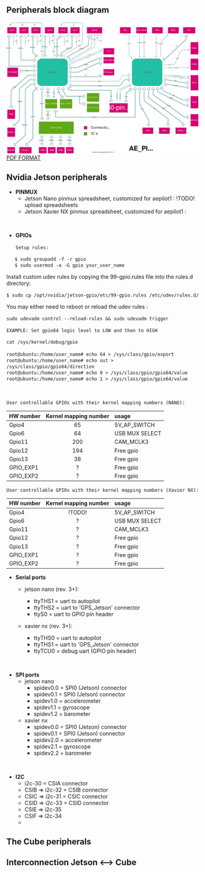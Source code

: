 ## Peripherals block diagram

![aepilot1_block_scheme.svg](uploads/5891a87aa9bcc1f4ddd29ee52ee2a210/aepilot1_block_scheme.svg)
[PDF FORMAT](uploads/9856a56d99b819fba1efde74f8734ce4/aepilot1_block_schematic.pdf)

## Nvidia Jetson peripherals
- **PINMUX**
  - Jetson Nano pinmux spreadsheet, customized for aepilot1 : !TODO! upload spreadsheets
  - Jetson Xavier NX pinmux spreadsheet, customized for aepilot1 : 

&nbsp;

- **GPIOs**

   `Setup rules:` 
```
   $ sudo groupadd -f -r gpio
   $ sudo usermod -a -G gpio your_user_name
```
Install custom udev rules by copying the 99-gpio.rules file into the rules.d directory:
```
$ sudo cp /opt/nvidia/jetson-gpio/etc/99-gpio.rules /etc/udev/rules.d/
```
You may either need to reboot or reload the udev rules :
```
sudo udevadm control --reload-rules && sudo udevadm trigger
```

   `EXAMPLE: Set gpio64 logic level to LOW and then to HIGH`
```
cat /sys/kernel/debug/gpio

root@ubuntu:/home/user_name# echo 64 > /sys/class/gpio/export
root@ubuntu:/home/user_name# echo out > /sys/class/gpio/gpio64/direction
root@ubuntu:/home/user_name# echo 0 > /sys/class/gpio/gpio64/value
root@ubuntu:/home/user_name# echo 1 > /sys/class/gpio/gpio64/value
```
&nbsp;

   `User controllable GPIOs with their kernel mapping numbers (NANO): `

| HW number | Kernel mapping number | usage|
| :--- | :---: | :--- |
| Gpio4 | 65 | 5V_AP_SWITCH |
| Gpio6 | 64 | USB MUX SELECT |
| Gpio11 | 200 | CAM_MCLK3 |
| Gpio12 | 194 | Free gpio | 
| Gpio13 | 38 | Free gpio |
| GPIO_EXP1 | ? | Free gpio |
| GPIO_EXP2 | ? | Free gpio |

   `User controllable GPIOs with their kernel mapping numbers (Xavier NX): `

| HW number | Kernel mapping number | usage|
| :--- | :---: | :--- |
| Gpio4 | !TODO! | 5V_AP_SWITCH |
| Gpio6 | ? | USB MUX SELECT |
| Gpio11 | ? | CAM_MCLK3 |
| Gpio12 | ? | Free gpio | 
| Gpio13 | ? | Free gpio |
| GPIO_EXP1 | ? | Free gpio |
| GPIO_EXP2 | ? | Free gpio |

- **Serial ports**
   - jetson nano (rev. 3+):
      - ttyTHS1 = uart to autopilot
      - ttyTHS2  = uart to 'GPS_Jetson' connector
      - ttyS0  = uart to GPIO pin header

    - xavier nx (rev. 3+):
      - ttyTHS0 = uart to autopilot
      - ttyTHS1 = uart to 'GPS_Jetson' connector
      - ttyTCU0 = debug uart (GPIO pin header)

&nbsp;

- **SPI ports**
  - jetson nano
    - spidev0.0 = SPI0 (Jetson) connector 
    - spidev0.1 = SPI0 (Jetson) connector
    - spidev1.0 = accelerometer
    - spidev1.1 = gyroscope
    - spidev1.2 = barometer
  - xavier nx
    - spidev0.0 = SPI0 (Jetson) connector
    - spidev0.1 = SPI0 (Jetson) connector
    - spidev2.0 = accelerometer
    - spidev2.1 = gyroscope
    - spidev2.2 = barometer

&nbsp;

- **I2C**
  - i2c-30 = CSIA connector
  - CSIB => i2c-32 = CSIB connector
  - CSIC => i2c-31 = CSIC connector
  - CSID => i2c-33 = CSID connector
  - CSIE => i2c-35
  - CSIF => i2c-34
  - 


## The Cube peripherals

## Interconnection Jetson <--> Cube 